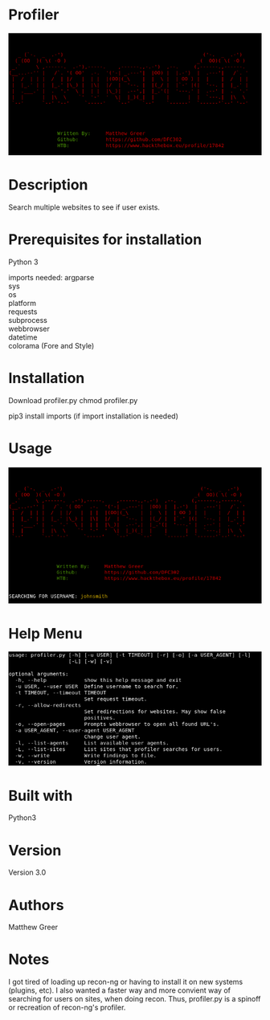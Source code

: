 # Profiler
![title](https://github.com/DFC302/profiler/blob/master/images/header.png)

# Description
Search multiple websites to see if user exists.

# Prerequisites for installation
Python 3

imports needed:
  argparse \
  sys \
  os \
  platform \
  requests \
  subprocess \
  webbrowser \
  datetime \
  colorama (Fore and Style)
  
# Installation
Download profiler.py
chmod profiler.py
  
pip3 install imports (if import installation is needed)

# Usage
![usage](https://github.com/DFC302/profiler/blob/master/images/usage.png)

# Help Menu
![help](https://github.com/DFC302/profiler/blob/master/images/help.png)

# Built with
Python3

# Version
Version 3.0

# Authors
Matthew Greer

# Notes
I got tired of loading up recon-ng or having to install it on new systems (plugins, etc). I also wanted a faster way and more convient way of searching for users on sites, when doing recon. Thus, profiler.py is a spinoff or recreation of recon-ng's profiler.
  
 

